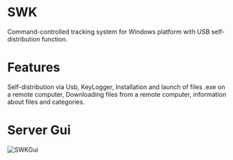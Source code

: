# SWK
Command-controlled tracking system for Windows platform with USB self-distribution function.
# Features # 
Self-distribution via Usb, KeyLogger, Installation and launch of files .exe on a remote computer, Downloading files from a remote computer, information about files and categories.
# Server Gui #
![SWKGui](https://user-images.githubusercontent.com/76472049/117753005-fb14e100-b241-11eb-8a9d-2daab4a6b9e1.png)

